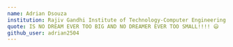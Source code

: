 ```yaml
---
name: Adrian Dsouza
institution: Rajiv Gandhi Institute of Technology-Computer Engineering
quote: IS NO DREAM EVER TOO BIG AND NO DREAMER EVER TOO SMALL!!!! 😃
github_user: adrian2504
---
```

